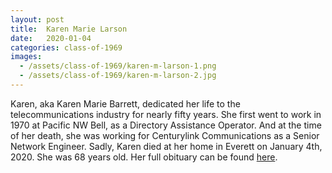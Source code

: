 ```yaml
---
layout: post
title:  Karen Marie Larson
date:   2020-01-04
categories: class-of-1969
images:
  - /assets/class-of-1969/karen-m-larson-1.png
  - /assets/class-of-1969/karen-m-larson-2.jpg
---
```

Karen, aka Karen Marie Barrett, dedicated her life to the telecommunications industry for nearly fifty years. She first went to work in 1970 at Pacific NW Bell, as a Directory Assistance Operator. And at the time of her death, she was working for Centurylink Communications as a Senior Network Engineer. Sadly, Karen died at her home in Everett on January 4th, 2020. She was 68 years old. Her full obituary can be found [here](https://tinyurl.com/ruu7853).
